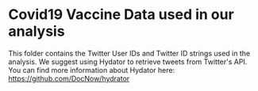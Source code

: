 # Covid19 Vaccine Data used in our analysis

This folder contains the Twitter User IDs and Twitter ID strings used in the analysis. We suggest using Hydator to retrieve tweets from Twitter's API. You can find more information about Hydator here:  https://github.com/DocNow/hydrator

